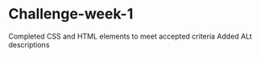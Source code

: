 # Challenge-week-1
Completed CSS and HTML elements to meet accepted criteria
Added ALt descriptions
